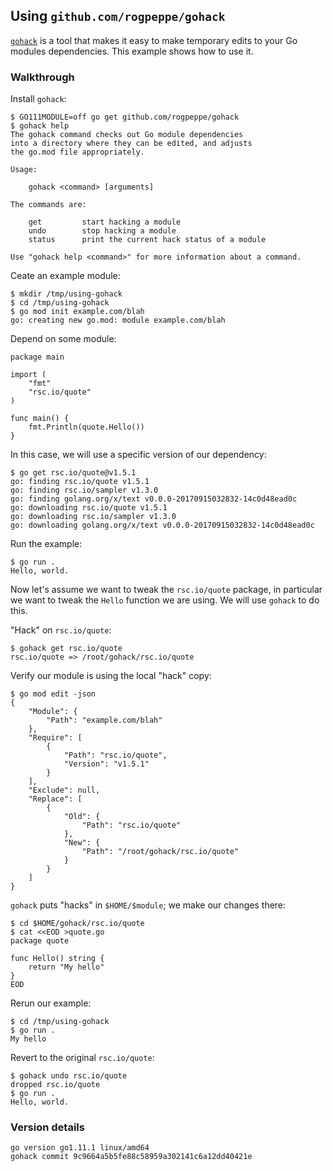 <!-- __JSON: egrunner script.sh # LONG ONLINE

## Using `github.com/rogpeppe/gohack`

[`gohack`](https://github.com/rogpeppe/gohack) is a tool that makes it easy to make temporary edits to your Go modules dependencies. This example shows how to
use it.

### Walkthrough

Install `gohack`:

```
{{PrintBlock "install gohack" -}}
```

Ceate an example module:

```
{{PrintBlock "setup" -}}
```

Depend on some module:

```
{{PrintBlockOut "simple example" -}}
```

In this case, we will use a specific version of our dependency:

```
{{PrintBlock "use a specific version of quote" -}}
```

Run the example:

```
{{PrintBlock "run example" -}}
```

Now let's assume we want to tweak the `rsc.io/quote` package, in particular we want to tweak the `Hello` function we are
using. We will use `gohack` to do this.


"Hack" on `rsc.io/quote`:

```
{{PrintBlock "gohack quote" -}}
```

Verify our module is using the local "hack" copy:

```
{{PrintBlock "see replace" -}}
```

`gohack` puts "hacks" in `$HOME/$module`; we make our changes there:


```
{{PrintBlock "make edit" -}}
```

Rerun our example:

```
{{PrintBlock "rerun" -}}
```

Revert to the original `rsc.io/quote`:

```
{{PrintBlock "undo" -}}
```

### Version details

```
{{PrintBlockOut "version details" -}}
```

-->

## Using `github.com/rogpeppe/gohack`

[`gohack`](https://github.com/rogpeppe/gohack) is a tool that makes it easy to make temporary edits to your Go modules dependencies. This example shows how to
use it.

### Walkthrough

Install `gohack`:

```
$ GO111MODULE=off go get github.com/rogpeppe/gohack
$ gohack help
The gohack command checks out Go module dependencies
into a directory where they can be edited, and adjusts
the go.mod file appropriately.

Usage:

	gohack <command> [arguments]

The commands are:

	get         start hacking a module
	undo        stop hacking a module
	status      print the current hack status of a module

Use "gohack help <command>" for more information about a command.
```

Ceate an example module:

```
$ mkdir /tmp/using-gohack
$ cd /tmp/using-gohack
$ go mod init example.com/blah
go: creating new go.mod: module example.com/blah
```

Depend on some module:

```
package main

import (
	"fmt"
	"rsc.io/quote"
)

func main() {
	fmt.Println(quote.Hello())
}
```

In this case, we will use a specific version of our dependency:

```
$ go get rsc.io/quote@v1.5.1
go: finding rsc.io/quote v1.5.1
go: finding rsc.io/sampler v1.3.0
go: finding golang.org/x/text v0.0.0-20170915032832-14c0d48ead0c
go: downloading rsc.io/quote v1.5.1
go: downloading rsc.io/sampler v1.3.0
go: downloading golang.org/x/text v0.0.0-20170915032832-14c0d48ead0c
```

Run the example:

```
$ go run .
Hello, world.
```

Now let's assume we want to tweak the `rsc.io/quote` package, in particular we want to tweak the `Hello` function we are
using. We will use `gohack` to do this.


"Hack" on `rsc.io/quote`:

```
$ gohack get rsc.io/quote
rsc.io/quote => /root/gohack/rsc.io/quote
```

Verify our module is using the local "hack" copy:

```
$ go mod edit -json
{
	"Module": {
		"Path": "example.com/blah"
	},
	"Require": [
		{
			"Path": "rsc.io/quote",
			"Version": "v1.5.1"
		}
	],
	"Exclude": null,
	"Replace": [
		{
			"Old": {
				"Path": "rsc.io/quote"
			},
			"New": {
				"Path": "/root/gohack/rsc.io/quote"
			}
		}
	]
}
```

`gohack` puts "hacks" in `$HOME/$module`; we make our changes there:


```
$ cd $HOME/gohack/rsc.io/quote
$ cat <<EOD >quote.go
package quote

func Hello() string {
	return "My hello"
}
EOD
```

Rerun our example:

```
$ cd /tmp/using-gohack
$ go run .
My hello
```

Revert to the original `rsc.io/quote`:

```
$ gohack undo rsc.io/quote
dropped rsc.io/quote
$ go run .
Hello, world.
```

### Version details

```
go version go1.11.1 linux/amd64
gohack commit 9c9664a5b5fe88c58959a302141c6a12dd40421e
```

<!-- END -->
